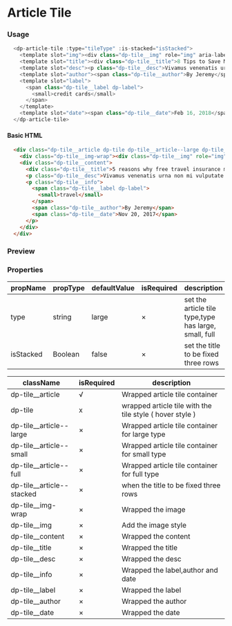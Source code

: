 # Article Tile

### Usage
```js
  <dp-article-tile :type="tileType" :is-stacked="isStacked">
    <template slot="img"><div class="dp-tile__img" role="img" aria-label="article image" style="background-image: url(image-link.png);"></div></template>
    <template slot="title"><div class="dp-tile__title">8 Tips to Save Money Everyday very long title</div></template>
    <template slot="desc"><p class="dp-tile__desc">Vivamus venenatis urna non mi vulputate, lobortis blandit nunc ultricies.</p></template>
    <template slot="author"><span class="dp-tile__author">By Jeremy</span></template>
    <template slot="label">
      <span class="dp-tile__label dp-label">
        <small>credit cards</small>
      </span>
    </template>
    <template slot="date"><span class="dp-tile__date">Feb 16, 2018</span></template>
  </dp-article-tile>
```

#### Basic HTML

```HTML
  <div class="dp-tile__article dp-tile dp-tile__article--large dp-tile__article--stacked">
    <div class="dp-tile__img-wrap"><div class="dp-tile__img" role="img" aria-label="article image" style="background-image: url(~assets/images/articale-tile-full-img.jpg);"></div></div>
    <div class="dp-tile__content">
      <div class="dp-tile__title">5 reasons why free travel insurance may not be sufficient</div>
      <p class="dp-tile__desc">Vivamus venenatis urna non mi vulputate.</p>
      <p class="dp-tile__info">
        <span class="dp-tile__label dp-label">
          <small>travel</small>
        </span>
        <span class="dp-tile__author">By Jeremy</span>
        <span class="dp-tile__date">Nov 20, 2017</span>
      </p>
    </div>
  </div>
```

### Preview
<!-- STORY -->

### Properties
| propName  | propType | defaultValue | isRequired | description                                           |
| --------- | -------- | ------------ | ---------- | ----------------------------------------------------- |
| type      | string   | large        | ×          | set the article tile type,type has large, small, full |
| isStacked | Boolean  | false        | ×          | set the title to be fixed three rows                  |

| className                 | isRequired | description                                              |
| ------------------------- | ---------- | -------------------------------------------------------- |
| dp-tile__article          | √          | Wrapped article tile container                           |
| dp-tile                   | x          | wrapped article tile with the tile style ( hover style ) |
| dp-tile__article--large   | ×          | Wrapped article tile container for large type            |
| dp-tile__article--small   | ×          | Wrapped article tile container for small type            |
| dp-tile__article--full    | ×          | Wrapped article tile container for full type             |
| dp-tile__article--stacked | ×          | when the title to be fixed three rows                    |
| dp-tile__img-wrap         | ×          | Wrapped the image                                        |
| dp-tile__img              | ×          | Add the image style                                      |
| dp-tile__content          | ×          | Wrapped the content                                      |
| dp-tile__title            | ×          | Wrapped the title                                        |
| dp-tile__desc             | ×          | Wrapped the desc                                         |
| dp-tile__info             | ×          | Wrapped the label,author and date                        |
| dp-tile__label            | ×          | Wrapped the label                                        |
| dp-tile__author           | ×          | Wrapped the author                                       |
| dp-tile__date             | ×          | Wrapped the date                                         |
